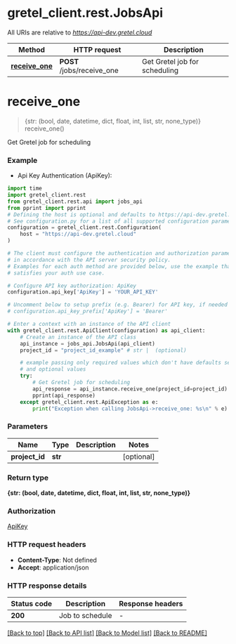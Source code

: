 # gretel_client.rest.JobsApi

All URIs are relative to *https://api-dev.gretel.cloud*

Method | HTTP request | Description
------------- | ------------- | -------------
[**receive_one**](JobsApi.md#receive_one) | **POST** /jobs/receive_one | Get Gretel job for scheduling


# **receive_one**
> {str: (bool, date, datetime, dict, float, int, list, str, none_type)} receive_one()

Get Gretel job for scheduling

### Example

* Api Key Authentication (ApiKey):
```python
import time
import gretel_client.rest
from gretel_client.rest.api import jobs_api
from pprint import pprint
# Defining the host is optional and defaults to https://api-dev.gretel.cloud
# See configuration.py for a list of all supported configuration parameters.
configuration = gretel_client.rest.Configuration(
    host = "https://api-dev.gretel.cloud"
)

# The client must configure the authentication and authorization parameters
# in accordance with the API server security policy.
# Examples for each auth method are provided below, use the example that
# satisfies your auth use case.

# Configure API key authorization: ApiKey
configuration.api_key['ApiKey'] = 'YOUR_API_KEY'

# Uncomment below to setup prefix (e.g. Bearer) for API key, if needed
# configuration.api_key_prefix['ApiKey'] = 'Bearer'

# Enter a context with an instance of the API client
with gretel_client.rest.ApiClient(configuration) as api_client:
    # Create an instance of the API class
    api_instance = jobs_api.JobsApi(api_client)
    project_id = "project_id_example" # str |  (optional)

    # example passing only required values which don't have defaults set
    # and optional values
    try:
        # Get Gretel job for scheduling
        api_response = api_instance.receive_one(project_id=project_id)
        pprint(api_response)
    except gretel_client.rest.ApiException as e:
        print("Exception when calling JobsApi->receive_one: %s\n" % e)
```


### Parameters

Name | Type | Description  | Notes
------------- | ------------- | ------------- | -------------
 **project_id** | **str**|  | [optional]

### Return type

**{str: (bool, date, datetime, dict, float, int, list, str, none_type)}**

### Authorization

[ApiKey](../README.md#ApiKey)

### HTTP request headers

 - **Content-Type**: Not defined
 - **Accept**: application/json


### HTTP response details
| Status code | Description | Response headers |
|-------------|-------------|------------------|
**200** | Job to schedule |  -  |

[[Back to top]](#) [[Back to API list]](../README.md#documentation-for-api-endpoints) [[Back to Model list]](../README.md#documentation-for-models) [[Back to README]](../README.md)

